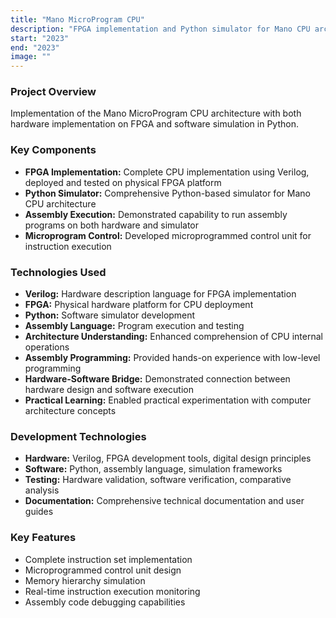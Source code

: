 ```yaml
---
title: "Mano MicroProgram CPU"
description: "FPGA implementation and Python simulator for Mano CPU architecture"
start: "2023"
end: "2023"
image: ""
---
```


### Project Overview
Implementation of the Mano MicroProgram CPU architecture with both hardware implementation on FPGA and software simulation in Python.

### Key Components
- **FPGA Implementation:** Complete CPU implementation using Verilog, deployed and tested on physical FPGA platform
- **Python Simulator:** Comprehensive Python-based simulator for Mano CPU architecture
- **Assembly Execution:** Demonstrated capability to run assembly programs on both hardware and simulator
- **Microprogram Control:** Developed microprogrammed control unit for instruction execution

### Technologies Used
- **Verilog:** Hardware description language for FPGA implementation
- **FPGA:** Physical hardware platform for CPU deployment
- **Python:** Software simulator development
- **Assembly Language:** Program execution and testing
- **Architecture Understanding:** Enhanced comprehension of CPU internal operations
- **Assembly Programming:** Provided hands-on experience with low-level programming
- **Hardware-Software Bridge:** Demonstrated connection between hardware design and software execution
- **Practical Learning:** Enabled practical experimentation with computer architecture concepts

### Development Technologies
- **Hardware:** Verilog, FPGA development tools, digital design principles
- **Software:** Python, assembly language, simulation frameworks
- **Testing:** Hardware validation, software verification, comparative analysis
- **Documentation:** Comprehensive technical documentation and user guides

### Key Features
- Complete instruction set implementation
- Microprogrammed control unit design
- Memory hierarchy simulation
- Real-time instruction execution monitoring
- Assembly code debugging capabilities

